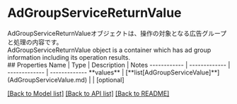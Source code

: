 # AdGroupServiceReturnValue

<div lang=\"ja\">AdGroupServiceReturnValueオブジェクトは、操作の対象となる広告グループと処理の内容です。</div> <div lang=\"en\">AdGroupServiceReturnValue object is a container which has ad group information including its operation results.</div> 
## Properties
Name | Type | Description | Notes
------------ | ------------- | ------------- | -------------
**values** | [**list[AdGroupServiceValue]**](AdGroupServiceValue.md) |  | [optional] 

[[Back to Model list]](../README.md#documentation-for-models) [[Back to API list]](../README.md#documentation-for-api-endpoints) [[Back to README]](../README.md)


